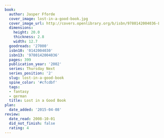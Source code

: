 ```yaml
---
book:
  author: Jasper Fforde
  cover_image: lost-in-a-good-book.jpg
  cover_image_url: http://covers.openlibrary.org/b/isbn/9780142004036-L.jpg
  dimensions:
    height: 20.0
    thickness: 2.8
    width: 12.7
  goodreads: '27000'
  isbn10: '0142004030'
  isbn13: '9780142004036'
  pages: 399
  publication_year: '2002'
  series: Thursday Next
  series_position: '2'
  slug: lost-in-a-good-book
  spine_color: '#cfcdbf'
  tags:
  - fantasy
  - german
  title: Lost in a Good Book
plan:
  date_added: '2015-04-08'
review:
  date_read: 2008-10-01
  did_not_finish: false
  rating: 4
---
```

